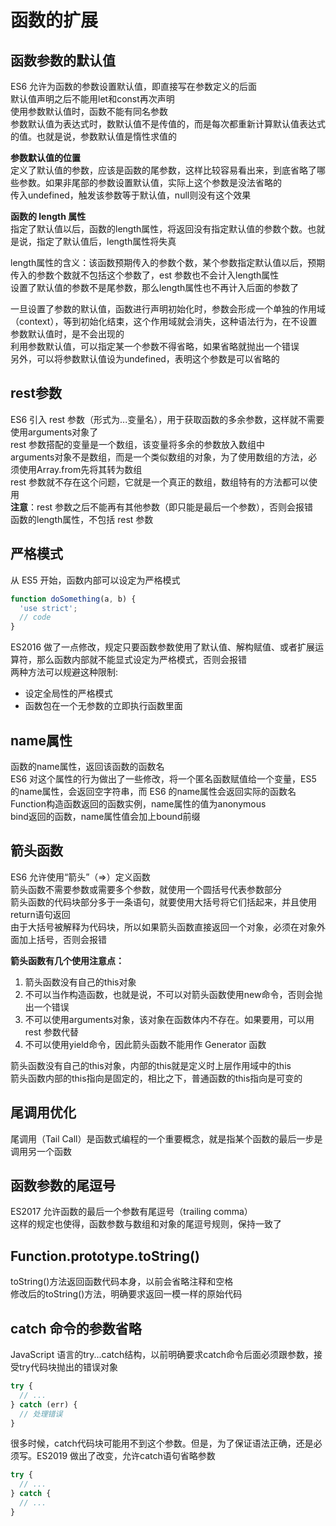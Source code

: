 函数的扩展
===

函数参数的默认值
---

ES6 允许为函数的参数设置默认值，即直接写在参数定义的后面  
默认值声明之后不能用let和const再次声明  
使用参数默认值时，函数不能有同名参数  
参数默认值为表达式时，数默认值不是传值的，而是每次都重新计算默认值表达式的值。也就是说，参数默认值是惰性求值的  

**参数默认值的位置**  
定义了默认值的参数，应该是函数的尾参数，这样比较容易看出来，到底省略了哪些参数。如果非尾部的参数设置默认值，实际上这个参数是没法省略的  
传入undefined，触发该参数等于默认值，null则没有这个效果  

**函数的 length 属性**  
指定了默认值以后，函数的length属性，将返回没有指定默认值的参数个数。也就是说，指定了默认值后，length属性将失真  

length属性的含义：该函数预期传入的参数个数，某个参数指定默认值以后，预期传入的参数个数就不包括这个参数了，est 参数也不会计入length属性    
设置了默认值的参数不是尾参数，那么length属性也不再计入后面的参数了  

一旦设置了参数的默认值，函数进行声明初始化时，参数会形成一个单独的作用域（context），等到初始化结束，这个作用域就会消失，这种语法行为，在不设置参数默认值时，是不会出现的   
利用参数默认值，可以指定某一个参数不得省略，如果省略就抛出一个错误  
另外，可以将参数默认值设为undefined，表明这个参数是可以省略的  

rest参数
---

ES6 引入 rest 参数（形式为...变量名），用于获取函数的多余参数，这样就不需要使用arguments对象了  
rest 参数搭配的变量是一个数组，该变量将多余的参数放入数组中  
arguments对象不是数组，而是一个类似数组的对象，为了使用数组的方法，必须使用Array.from先将其转为数组  
rest 参数就不存在这个问题，它就是一个真正的数组，数组特有的方法都可以使用  
**注意**：rest 参数之后不能再有其他参数（即只能是最后一个参数），否则会报错  
函数的length属性，不包括 rest 参数  


严格模式
---
从 ES5 开始，函数内部可以设定为严格模式  
```js
function doSomething(a, b) {
  'use strict';
  // code
}
```
ES2016 做了一点修改，规定只要函数参数使用了默认值、解构赋值、或者扩展运算符，那么函数内部就不能显式设定为严格模式，否则会报错   
两种方法可以规避这种限制:  
* 设定全局性的严格模式  
* 函数包在一个无参数的立即执行函数里面  


name属性
---
函数的name属性，返回该函数的函数名  
ES6 对这个属性的行为做出了一些修改，将一个匿名函数赋值给一个变量，ES5 的name属性，会返回空字符串，而 ES6 的name属性会返回实际的函数名  
Function构造函数返回的函数实例，name属性的值为anonymous  
bind返回的函数，name属性值会加上bound前缀  


箭头函数 
---

ES6 允许使用“箭头”（=>）定义函数  
箭头函数不需要参数或需要多个参数，就使用一个圆括号代表参数部分  
箭头函数的代码块部分多于一条语句，就要使用大括号将它们括起来，并且使用return语句返回  
由于大括号被解释为代码块，所以如果箭头函数直接返回一个对象，必须在对象外面加上括号，否则会报错  

**箭头函数有几个使用注意点：**    
1.  箭头函数没有自己的this对象  
2. 不可以当作构造函数，也就是说，不可以对箭头函数使用new命令，否则会抛出一个错误  
3. 不可以使用arguments对象，该对象在函数体内不存在。如果要用，可以用 rest 参数代替  
4. 不可以使用yield命令，因此箭头函数不能用作 Generator 函数  

箭头函数没有自己的this对象，内部的this就是定义时上层作用域中的this  
箭头函数内部的this指向是固定的，相比之下，普通函数的this指向是可变的  


尾调用优化
---

尾调用（Tail Call）是函数式编程的一个重要概念，就是指某个函数的最后一步是调用另一个函数    


函数参数的尾逗号
--- 

ES2017 允许函数的最后一个参数有尾逗号（trailing comma）  
这样的规定也使得，函数参数与数组和对象的尾逗号规则，保持一致了  


Function.prototype.toString()
---

toString()方法返回函数代码本身，以前会省略注释和空格  
修改后的toString()方法，明确要求返回一模一样的原始代码  


catch 命令的参数省略
---
JavaScript 语言的try...catch结构，以前明确要求catch命令后面必须跟参数，接受try代码块抛出的错误对象  
```js
try {
  // ...
} catch (err) {
  // 处理错误
}
```
很多时候，catch代码块可能用不到这个参数。但是，为了保证语法正确，还是必须写。ES2019 做出了改变，允许catch语句省略参数  
```js
try {
  // ...
} catch {
  // ...
}
```












